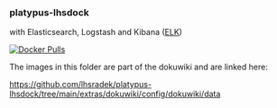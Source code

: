 ### platypus-lhsdock

with Elasticsearch, Logstash and Kibana ([ELK](https://www.elastic.co/))

[![Docker Pulls](https://img.shields.io/docker/pulls/lhsradek/lhsdock)](https://hub.docker.com/repository/docker/lhsradek/lhsdock)

The images in this folder are part of the dokuwiki and are linked here:

https://github.com/lhsradek/platypus-lhsdock/tree/main/extras/dokuwiki/config/dokuwiki/data

